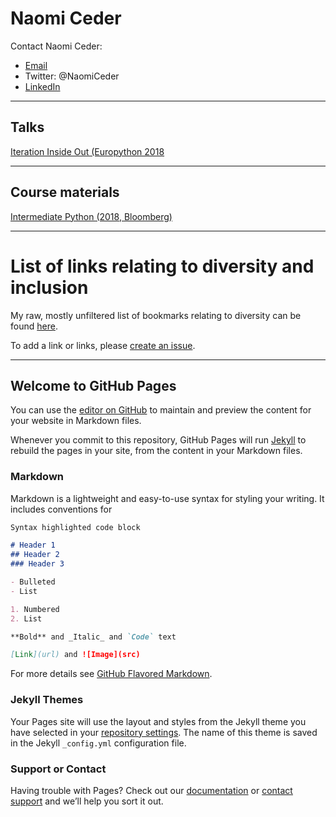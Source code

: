 # Naomi Ceder

Contact Naomi Ceder:

* [Email](mailto:naomi@naomiceder.tech)
* Twitter: @NaomiCeder
* [LinkedIn](https://www.linkedin.com/in/naomiceder)

----------

## Talks
<p><a href="/talks/iteration-inside-out/">Iteration Inside Out (Europython 2018</a></p>

----------

## Course materials
<!--
<p><a href="/course_materials/intro/">Intro to Python for non-programmers</a></p>
<p><a href="/course_materials/intro_coders/">Intro to Python for Programmers</a></p>
<p><a href="/course_materials/oop/">Object Oriented Python</a></p>
-->
<p><a href="/course_materials/intermediate-python/Intermediate-Python.slides.html">Intermediate Python (2018, Bloomberg)</a></p>
<!--
<p><a href="/course_materials/code_layout/">Code Layout</a></p>
-->
<hr>

<h1>List of links relating to diversity and inclusion</h1>
<p>My raw, mostly unfiltered list of bookmarks relating to diversity can
be found <a href="/links/">here</a>.
</p>
To add a link or links, please <a href="https://github.com/nceder/nceder.github.io/issues"> create an issue</a>.



<hr>
<address></address>


## Welcome to GitHub Pages

You can use the [editor on GitHub](https://github.com/nceder/nceder.github.io/edit/master/README.md) to maintain and preview the content for your website in Markdown files.

Whenever you commit to this repository, GitHub Pages will run [Jekyll](https://jekyllrb.com/) to rebuild the pages in your site, from the content in your Markdown files.

### Markdown

Markdown is a lightweight and easy-to-use syntax for styling your writing. It includes conventions for

```markdown
Syntax highlighted code block

# Header 1
## Header 2
### Header 3

- Bulleted
- List

1. Numbered
2. List

**Bold** and _Italic_ and `Code` text

[Link](url) and ![Image](src)
```

For more details see [GitHub Flavored Markdown](https://guides.github.com/features/mastering-markdown/).

### Jekyll Themes

Your Pages site will use the layout and styles from the Jekyll theme you have selected in your [repository settings](https://github.com/nceder/nceder.github.io/settings). The name of this theme is saved in the Jekyll `_config.yml` configuration file.

### Support or Contact

Having trouble with Pages? Check out our [documentation](https://help.github.com/categories/github-pages-basics/) or [contact support](https://github.com/contact) and we’ll help you sort it out.

